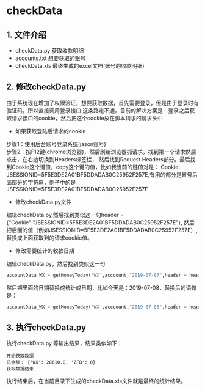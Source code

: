 # checkData
## 1.  文件介绍
- checkData.py 获取收款明细
- accounts.txt 想要获取的账号
- checkData.xls 最终生成的excel文档(账号的收款明细)


## 2. 修改checkData.py

由于系统现在增加了权限验证，想要获取数据，首先需要登录，但是由于登录时有验证码，所以直接调用登录接口
这条路走不通，目前的解决方案是：登录之后获取请求接口的cookie，然后把这个cookie放在脚本请求的请求头中
 
- 如果获取登陆后请求的cookie

步骤1：使用后台账号登录系统(jason账号)\
步骤2：按F12键(chrome浏览器)，然后刷新浏览器抓请求，找到第一个请求然后点击，在右边切换到Headers标签栏，
然后找到Request Headers部分。最后找到Cookie这个键值，copy这个键的值，比如我当前的键值对是：
Cookie: JSESSIONID=5F5E3DE2A01BF5DDADAB0C25952F257E,有用的部分是冒号后面部分的字符串，例子中的是JSESSIONID=5F5E3DE2A01BF5DDADAB0C25952F257E 


- 修改checkData.py文件

编辑checkData.py,然后找到类似这一句header = {"Cookie":"JSESSIONID=5F5E3DE2A01BF5DDADAB0C25952F257E"},
然后把后面的值（例如JSESSIONID=5F5E3DE2A01BF5DDADAB0C25952F257E）,替换成上面获取到的请求cookie值。

- 修改需要统计的收款日期

编辑checkData.py，然后找到类似这一句
```python
accountData_WX = getMoneyToday('WX',acccount,"2019-07-07",header = header)
```
然后把里面的日期替换成统计成日期，比如今天是：2019-07-08，替换后的语句是：
```python
accountData_WX = getMoneyToday('WX',acccount,"2019-07-08",header = header)
```

## 3. 执行checkData.py

执行checkData.py,等输出结果，结果类似如下：
```text
开始获取数据
总金额： {'WX': 28610.0, 'ZFB': 0}
获取数据结束
```
执行结束后，在当前目录下生成的checkData.xls文件就是最终的统计结果。





